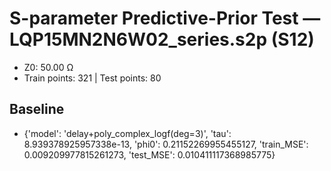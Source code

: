 # S-parameter Predictive-Prior Test — LQP15MN2N6W02_series.s2p (S12)
- Z0: 50.00 Ω
- Train points: 321  |  Test points: 80

## Baseline
- {'model': 'delay+poly_complex_logf(deg=3)', 'tau': 8.939378925957338e-13, 'phi0': 0.21152269955455127, 'train_MSE': 0.009209977815261273, 'test_MSE': 0.010411117368985775}